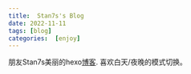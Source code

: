 ```yaml
---
title:  Stan7s's Blog
date: 2022-11-11
tags: [blog]
categories:  [enjoy]
---
```




朋友Stan7s美丽的hexo[博客](https://stan7s.github.io/blog/). 喜欢白天/夜晚的模式切换。